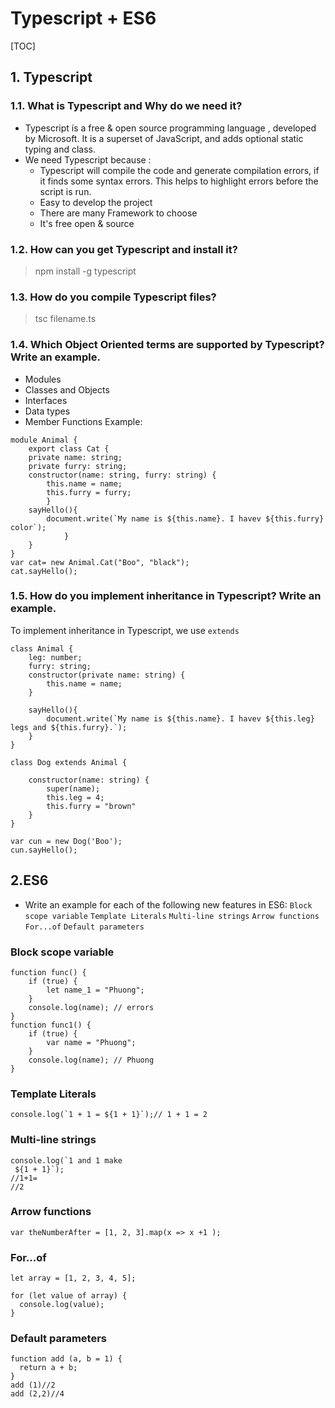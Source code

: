 
#  Typescript + ES6
[TOC]
## 1. Typescript
###  1.1. What is Typescript and Why do we need it?
  - Typescript ís a free & open source programming language , developed by Microsoft.  It is a superset of JavaScript, and adds optional static typing and class.
  - We need Typescript because : 
	  - Typescript will compile the code and generate compilation errors, if it finds some syntax errors. This helps to highlight errors before the script is run.
	  - Easy to develop the project
	  - There are many Framework to choose
	  - It's free open & source
### 1.2. How can you get Typescript and install it?
>npm install -g typescript
### 1.3. How do you compile Typescript files?
>tsc filename.ts
### 1.4. Which Object Oriented terms are supported by Typescript? Write an example.
- Modules
- Classes and Objects
-  Interfaces
- Data types
- Member Functions
Example: 
```
module Animal {	
	export class Cat {	
	private name: string;
	private furry: string;
	constructor(name: string, furry: string) {	
		this.name = name;
		this.furry = furry;	
		}					
	sayHello(){
		document.write(`My name is ${this.name}. I havev ${this.furry} color`);
			}			
	}			
}			
var cat= new Animal.Cat("Boo", "black");			
cat.sayHello();
```


### 1.5.  How do you implement inheritance in Typescript? Write an example.
To implement inheritance in Typescript, we use `extends` 
```
class Animal {
	leg: number;
	furry: string;
	constructor(private name: string) {
		this.name = name;
	}

	sayHello(){
		document.write(`My name is ${this.name}. I havev ${this.leg} legs and ${this.furry}.`);
	}
}

class Dog extends Animal {
	
	constructor(name: string) {
		super(name);
		this.leg = 4;
		this.furry = "brown"
	}
}

var cun = new Dog('Boo');
cun.sayHello();
```

## 2.ES6
  - Write an example for each of the following new features in ES6:  `Block scope variable` `Template Literals` `Multi-line strings` `Arrow functions` `For...of` `Default parameters`
### Block scope variable 
```
function func() {
    if (true) {
        let name_1 = "Phuong";
    }
    console.log(name); // errors
}
function func1() {
    if (true) {
        var name = "Phuong";
    }
    console.log(name); // Phuong
}

```
### Template Literals
```
console.log(`1 + 1 = ${1 + 1}`);// 1 + 1 = 2
```
### Multi-line strings
```
console.log(`1 and 1 make
 ${1 + 1}`);
//1+1=
//2

```
###  Arrow functions
```
var theNumberAfter = [1, 2, 3].map(x => x +1 );
```
### For...of
```
let array = [1, 2, 3, 4, 5];

for (let value of array) {
  console.log(value);
}
```

### Default parameters
```
function add (a, b = 1) {
  return a + b;
}
add (1)//2
add (2,2)//4

```

